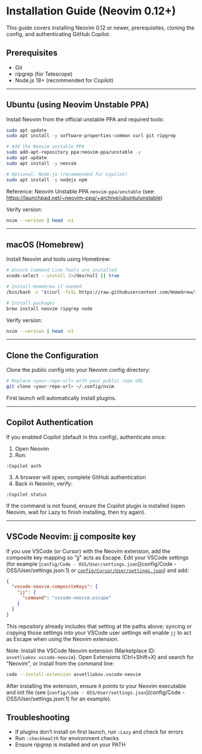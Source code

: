 # Installation Guide (Neovim 0.12+)

This guide covers installing Neovim 0.12 or newer, prerequisites, cloning the config, and authenticating GitHub Copilot.

## Prerequisites
- Git
- ripgrep (for Telescope)
- Node.js 18+ (recommended for Copilot)

---

## Ubuntu (using Neovim Unstable PPA)

Install Neovim from the official unstable PPA and required tools:

```bash
sudo apt update
sudo apt install -y software-properties-common curl git ripgrep

# Add the Neovim unstable PPA
sudo add-apt-repository ppa:neovim-ppa/unstable -y
sudo apt update
sudo apt install -y neovim

# Optional: Node.js (recommended for Copilot)
sudo apt install -y nodejs npm
```

Reference: Neovim Unstable PPA `neovim-ppa/unstable` (see: https://launchpad.net/~neovim-ppa/+archive/ubuntu/unstable)

Verify version:

```bash
nvim --version | head -n1
```

---

## macOS (Homebrew)

Install Neovim and tools using Homebrew:

```bash
# Ensure Command Line Tools are installed
xcode-select --install 2>/dev/null || true

# Install Homebrew if needed
/bin/bash -c "$(curl -fsSL https://raw.githubusercontent.com/Homebrew/install/HEAD/install.sh)"

# Install packages
brew install neovim ripgrep node
```

Verify version:

```bash
nvim --version | head -n1
```

---

## Clone the Configuration

Clone the public config into your Neovim config directory:

```bash
# Replace <your-repo-url> with your public repo URL
git clone <your-repo-url> ~/.config/nvim
```

First launch will automatically install plugins.

---

## Copilot Authentication

If you enabled Copilot (default in this config), authenticate once:

1. Open Neovim
2. Run:

```vim
:Copilot auth
```

3. A browser will open; complete GitHub authentication
4. Back in Neovim, verify:

```vim
:Copilot status
```

If the command is not found, ensure the Copilot plugin is installed (open Neovim, wait for Lazy to finish installing, then try again).

---
## VSCode Neovim: jj composite key

If you use VSCode (or Cursor) with the Neovim extension, add the composite key mapping so "jj" acts as Escape. Edit your VSCode settings (for example [`config/Code - OSS/User/settings.json`](config/Code - OSS/User/settings.json:1) or [`config/Cursor/User/settings.json`](config/Cursor/User/settings.json:1)) and add:

```json
{
  "vscode-neovim.compositeKeys": {
    "jj": {
      "command": "vscode-neovim.escape"
    }
  }
}
```

This repository already includes that setting at the paths above; syncing or copying those settings into your VSCode user settings will enable `jj` to act as Escape when using the Neovim extension.

Note: Install the VSCode Neovim extension (Marketplace ID: `asvetliakov.vscode-neovim`). Open Extensions (Ctrl+Shift+X) and search for "Neovim", or install from the command line:

```bash
code --install-extension asvetliakov.vscode-neovim
```

After installing the extension, ensure it points to your Neovim executable and init file (see [`config/Code - OSS/User/settings.json`](config/Code - OSS/User/settings.json:1) for an example).
## Troubleshooting
- If plugins don’t install on first launch, run `:Lazy` and check for errors
- Run `:checkhealth` for environment checks
- Ensure ripgrep is installed and on your PATH
